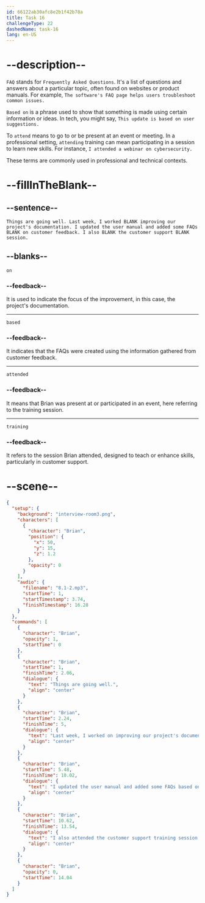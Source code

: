 ```yaml
---
id: 66122ab30afc8e2b1f42b78a
title: Task 16
challengeType: 22
dashedName: task-16
lang: en-US
---
```


<!-- (Audio) Brian: Things are going well. Last week, I worked on improving our project's documentation. I updated the user manual and added some FAQs based on customer feedback. I also attended the customer support training session. -->

# --description--

`FAQ` stands for `Frequently Asked Questions`. It's a list of questions and answers about a particular topic, often found on websites or product manuals. For example, `The software's FAQ page helps users troubleshoot common issues.`

`Based on` is a phrase used to show that something is made using certain information or ideas. In tech, you might say, `This update is based on user suggestions.`

To `attend` means to go to or be present at an event or meeting. In a professional setting, `attending` training can mean participating in a session to learn new skills. For instance, `I attended a webinar on cybersecurity.`

These terms are commonly used in professional and technical contexts.

# --fillInTheBlank--

## --sentence--

`Things are going well. Last week, I worked BLANK improving our project's documentation. I updated the user manual and added some FAQs BLANK on customer feedback. I also BLANK the customer support BLANK session.`

## --blanks--

`on`

### --feedback--

It is used to indicate the focus of the improvement, in this case, the project's documentation.

---

`based`

### --feedback--

It indicates that the FAQs were created using the information gathered from customer feedback.

---

`attended`

### --feedback--

It means that Brian was present at or participated in an event, here referring to the training session.

---

`training`

### --feedback--

It refers to the session Brian attended, designed to teach or enhance skills, particularly in customer support.

# --scene--

```json
{
  "setup": {
    "background": "interview-room3.png",
    "characters": [
      {
        "character": "Brian",
        "position": {
          "x": 50,
          "y": 15,
          "z": 1.2
        },
        "opacity": 0
      }
    ],
    "audio": {
      "filename": "8.1-2.mp3",
      "startTime": 1,
      "startTimestamp": 3.74,
      "finishTimestamp": 16.28
    }
  },
  "commands": [
    {
      "character": "Brian",
      "opacity": 1,
      "startTime": 0
    },
    {
      "character": "Brian",
      "startTime": 1,
      "finishTime": 2.06,
      "dialogue": {
        "text": "Things are going well.",
        "align": "center"
      }
    },
    {
      "character": "Brian",
      "startTime": 2.24,
      "finishTime": 5,
      "dialogue": {
        "text": "Last week, I worked on improving our project's documentation.",
        "align": "center"
      }
    },
    {
      "character": "Brian",
      "startTime": 5.48,
      "finishTime": 10.02,
      "dialogue": {
        "text": "I updated the user manual and added some FAQs based on customer feedback.",
        "align": "center"
      }
    },
    {
      "character": "Brian",
      "startTime": 10.62,
      "finishTime": 13.54,
      "dialogue": {
        "text": "I also attended the customer support training session.",
        "align": "center"
      }
    },
    {
      "character": "Brian",
      "opacity": 0,
      "startTime": 14.04
    }
  ]
}
```
